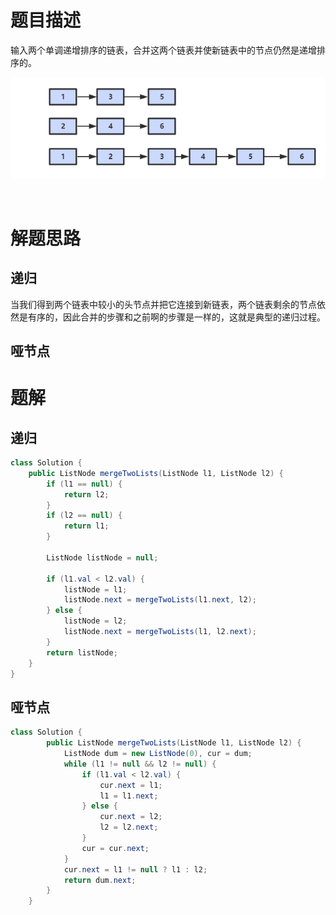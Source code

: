 # 题目描述

输入两个单调递增排序的链表，合并这两个链表并使新链表中的节点仍然是递增排序的。

![offer25.png](assets/offer25.png)

![]()

# 解题思路

## 递归

当我们得到两个链表中较小的头节点并把它连接到新链表，两个链表剩余的节点依然是有序的，因此合并的步骤和之前啊的步骤是一样的，这就是典型的递归过程。

## 哑节点


# 题解

## 递归

```java
class Solution {
    public ListNode mergeTwoLists(ListNode l1, ListNode l2) {
        if (l1 == null) {
            return l2;
        }
        if (l2 == null) {
            return l1;
        }

        ListNode listNode = null;

        if (l1.val < l2.val) {
            listNode = l1;
            listNode.next = mergeTwoLists(l1.next, l2);
        } else {
            listNode = l2;
            listNode.next = mergeTwoLists(l1, l2.next);
        }
        return listNode;
    }
}
```

## 哑节点

```java
class Solution {
        public ListNode mergeTwoLists(ListNode l1, ListNode l2) {
            ListNode dum = new ListNode(0), cur = dum;
            while (l1 != null && l2 != null) {
                if (l1.val < l2.val) {
                    cur.next = l1;
                    l1 = l1.next;
                } else {
                    cur.next = l2;
                    l2 = l2.next;
                }
                cur = cur.next;
            }
            cur.next = l1 != null ? l1 : l2;
            return dum.next;
        }
    }
```
